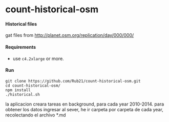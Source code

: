 # count-historical-osm


#### Historical files

gat files from http://planet.osm.org/replication/day/000/000/

#### Requirements 

 - use  `c4.2xlarge` or more. 

#### Run

```
git clone https://github.com/Rub21/count-historical-osm.git
cd count-historical-osm/
npm install
./historical.sh
```

la aplicacion creara tareas en background, para cada year 2010-2014.  para obtener los datos ingresar al sever, he ir carpeta por carpeta de cada year, recolectando el archivo *.md


